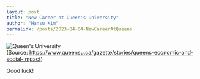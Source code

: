 ```yaml
---
layout: post
title: "New Career at Queen's University"
author: "Hansu Kim"
permalink: /posts/2023-04-04-NewCareerAtQueens
---
```

![Queen's University](https://user-images.githubusercontent.com/54526956/230099209-94437726-4cf9-4c9c-a94b-7f7277dd5998.jpg)   
(Source: https://www.queensu.ca/gazette/stories/queens-economic-and-social-impact)   
   
Good luck!   
